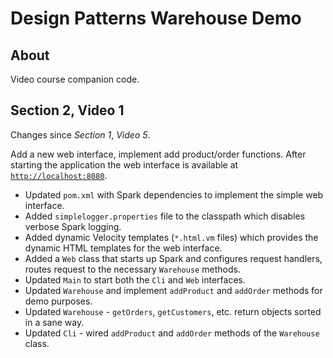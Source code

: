 # Design Patterns Warehouse Demo

## About

Video course companion code.

## Section 2, Video 1

Changes since _Section 1_, _Video 5_.

Add a new web interface, implement add product/order functions.
After starting the application the web interface is available at [`http://localhost:8080`](http://localhost:8080).

* Updated `pom.xml` with Spark dependencies to implement the simple web interface.
* Added `simplelogger.properties` file to the classpath which disables verbose Spark logging.
* Added dynamic Velocity templates (`*.html.vm` files) which provides the dynamic HTML templates for the web interface.
* Added a `Web` class that starts up Spark and configures request handlers, routes request to the necessary `Warehouse` methods.
* Updated `Main` to start both the `Cli` and `Web` interfaces.
* Updated `Warehouse` and implement `addProduct` and `addOrder` methods for demo purposes.
* Updated `Warehouse` - `getOrders`, `getCustomers`, etc. return objects sorted in a sane way.
* Updated `Cli` - wired `addProduct` and `addOrder` methods of the `Warehouse` class.
